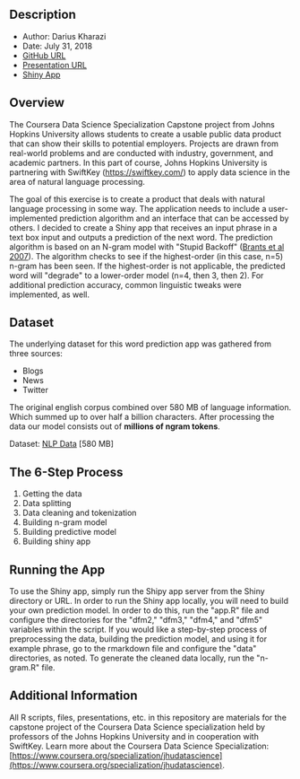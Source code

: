 ## Description

* Author: Darius Kharazi
* Date: July 31, 2018  
* [GitHub URL](https://github.com/dkharazi/Shiny-WordSuggestion)
* [Presentation URL](http://rpubs.com/dariuskharazi/408948)
* [Shiny App](https://dariuskharazi.shinyapps.io/WordSuggestion)

## Overview

The Coursera Data Science Specialization Capstone project from Johns Hopkins University allows 
students to create a usable public data product that can show their skills to potential 
employers. Projects are drawn from real-world problems and are conducted with industry, government, 
and academic partners. In this part of course, Johns Hopkins University is partnering with SwiftKey 
(https://swiftkey.com/) to apply data science in the area of natural language processing.

The goal of this exercise is to create a product that deals with natural language processing in some way. The application needs to include a user-implemented prediction algorithm and an interface that can be accessed by others. I decided to create a Shiny app that receives an input phrase in a text box input and outputs a prediction of the next word. The prediction algorithm is based on an N-gram model with "Stupid Backoff" ([Brants et al 2007](http://www.cs.columbia.edu/~smaskey/CS6998-0412/supportmaterial/langmodel_mapreduce.pdf)). The algorithm checks to see if the highest-order (in this case, n=5) n-gram has been seen. If the highest-order is not applicable, the predicted word will "degrade" to a lower-order model (n=4, then 3, then 2). For additional prediction accuracy, common linguistic tweaks were implemented, as well.

## Dataset

The underlying dataset for this word prediction app was gathered from three sources:

* Blogs
* News
* Twitter

The original english corpus combined over 580 MB of language information. Which summed up to over half a billion characters. After processing the data our model consists out of **millions of ngram tokens**.

Dataset: [NLP Data](https://d396qusza40orc.cloudfront.net/dsscapstone/dataset/Coursera-SwiftKey.zip) [580 MB]

## The 6-Step Process

  1. Getting the data
  2. Data splitting
  3. Data cleaning and tokenization
  4. Building n-gram model
  5. Building predictive model
  6. Building shiny app
  
## Running the App

To use the Shiny app, simply run the Shipy app server from the Shiny directory or URL. In order to run the Shiny app locally, you will need to build your own prediction model. In order to do this, run the "app.R" file and configure the directories for the "dfm2," "dfm3," "dfm4," and "dfm5" variables within the script. If you would like a step-by-step process of preprocessing the data, building the prediction model, and using it for example phrase, go to the rmarkdown file and configure the "data" directories, as noted. To generate the cleaned data locally, run the "n-gram.R" file.

## Additional Information

All R scripts, files, presentations, etc. in this repository are materials for the capstone project of the Coursera Data Science specialization held by professors of the Johns Hopkins University and in cooperation with SwiftKey. Learn more about the Coursera Data Science Specialization: [https://www.coursera.org/specialization/jhudatascience](https://www.coursera.org/specialization/jhudatascience).
